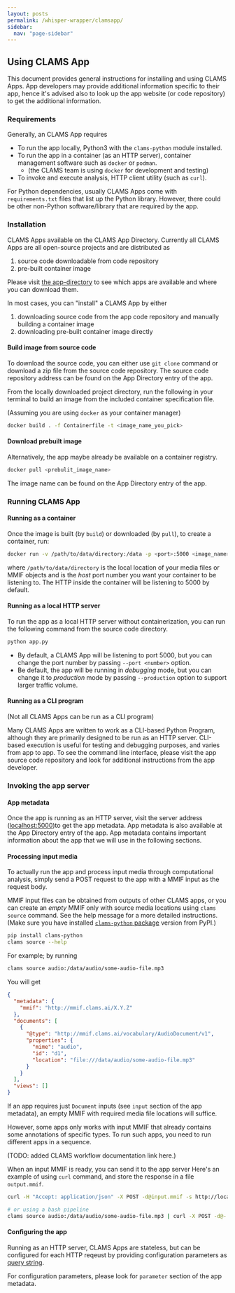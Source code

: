 ```yaml
---
layout: posts
permalink: /whisper-wrapper/clamsapp/
sidebar:
  nav: "page-sidebar"
---
```


## Using CLAMS App

This document provides general instructions for installing and using CLAMS Apps. 
App developers may provide additional information specific to their app, 
hence it's advised also to look up the app website (or code repository) to get the additional information. 

### Requirements 

Generally, an CLAMS App requires 

- To run the app locally, Python3 with the `clams-python` module installed.
- To run the app in a container (as an HTTP server), container management software such as `docker` or `podman`.
  - (the CLAMS team is using `docker` for development and testing)
- To invoke and execute analysis, HTTP client utility (such as `curl`).

For Python dependencies, usually CLAMS Apps come with `requirements.txt` files that list up the Python library. 
However, there could be other non-Python software/library that are required by the app.

### Installation

CLAMS Apps available on the CLAMS App Directory. Currently all CLAMS Apps are all open-source projects and are distributed as

1. source code downloadable from code repository
2. pre-built container image 

Please visit [the app-directory](https://apps.clams.ai) to see which apps are available and where you can download them.
 
In most cases, you can "install" a CLAMS App by either

1. downloading source code from the app code repository and manually building a container image
2. downloading pre-built container image directly

#### Build image from source code

To download the source code, you can either use `git clone` command or download a zip file from the source code repository. 
The source code repository address can be found on the App Directory entry of the app.

From the locally downloaded project directory, run the following in your terminal to build an image from the included container specification file.

(Assuming you are using `docker` as your container manager)

```bash
docker build . -f Containerfile -t <image_name_you_pick>
```

#### Download prebuilt image

Alternatively, the app maybe already be available on a container registry.

``` bash 
docker pull <prebulit_image_name>
```

The image name can be found on the App Directory entry of the app.

### Running CLAMS App


#### Running as a container

Once the image is built (by `build`) or downloaded (by `pull`), to create a container, run:

```bash
docker run -v /path/to/data/directory:/data -p <port>:5000 <image_name>
```

where `/path/to/data/directory` is the local location of your media files or MMIF objects and <port> is the *host* port number you want your container to be listening to. 
The HTTP inside the container will be listening to 5000 by default. 

#### Running as a local HTTP server

To run the app as a local HTTP server without containerization, you can run the following command from the source code directory.

```bash
python app.py 
```

* By default, a CLAMS App will be listening to port 5000, but you can change the port number by passing `--port <number>` option. 
* Be default, the app will be running in *debugging* mode, but you can change it to *production* mode by passing `--production` option to support larger traffic volume.

#### Running as a CLI program

(Not all CLAMS Apps can be run as a CLI program)

Many CLAMS Apps are written to work as a CLI-based Python Program, although they are primarily designed to be run as an HTTP server.
CLI-based execution is useful for testing and debugging purposes, and varies from app to app.
To see the command line interface, please visit the app source code repository and look for additional instructions from the app developer.

### Invoking the app server

#### App metadata

Once the app is running as an HTTP server, visit the server address ([localhost:5000](http://localhost:5000))to get the app metadata. App metadata is also available at the App Directory entry of the app. App metadata contains important information about the app that we will use in the following sections.

#### Processing input media

To actually run the app and process input media through computational analysis, simply send a POST request to the app with a MMIF input as the request body.

MMIF input files can be obtained from outputs of other CLAMS apps, or you can create an *empty* MMIF only with source media locations using `clams source` command. See the help message for a more detailed instructions. 
(Make sure you have installed [`clams-python` package](https://pypi.org/project/clams-python/) version from PyPI.)

```bash
pip install clams-python
clams source --help
```

For example; by running 

```bash 
clams source audio:/data/audio/some-audio-file.mp3
```

You will get

```json 
{
  "metadata": {
    "mmif": "http://mmif.clams.ai/X.Y.Z"
  },
  "documents": [
    {
      "@type": "http://mmif.clams.ai/vocabulary/AudioDocument/v1",
      "properties": {
        "mime": "audio",
        "id": "d1",
        "location": "file:///data/audio/some-audio-file.mp3"
      }
    }
  ],
  "views": []
}
```

If an app requires just `Document` inputs (see `input` section of the app metadata), an empty MMIF with required media file locations will suffice. 

However, some apps only works with input MMIF that already contains some annotations of specific types. To run such apps, you need to run different apps in a sequence. 

(TODO: added CLAMS workflow documentation link here.)

When an input MMIF is ready, you can send it to the app server
Here's an example of using `curl` command, and store the response in a file `output.mmif`.

```bash
curl -H "Accept: application/json" -X POST -d@input.mmif -s http://localhost:5000 > output.mmif

# or using a bash pipeline 
clams source audio:/data/audio/some-audio-file.mp3 | curl -X POST -d@- -s http://localhost:5000 > output.mmif
```

#### Configuring the app

Running as an HTTP server, CLAMS Apps are stateless, but can be configured for each HTTP reqeust by providing configuration parameters as [query string](https://en.wikipedia.org/wiki/Query_string). 

For configuration parameters, please look for `parameter` section of the app metadata.

